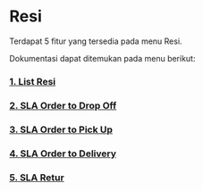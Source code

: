 # Resi

Terdapat 5 fitur yang tersedia pada menu Resi.

Dokumentasi dapat ditemukan pada menu berikut:

### [1. List Resi](/resi/list-resi/)

### [2. SLA Order to Drop Off](/resi/sla-dropoff/)

### [3. SLA Order to Pick Up](/resi/sla-pickup/)

### [4. SLA Order to Delivery](/resi/sla-delivery/)

### [5. SLA Retur](/resi/sla-retur/)
